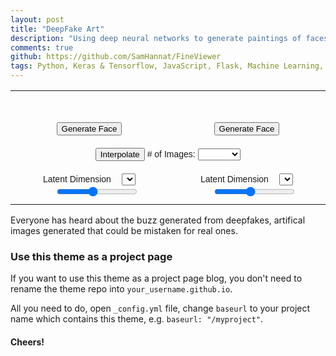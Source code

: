 ```yaml
---
layout: post
title: "DeepFake Art"
description: "Using deep neural networks to generate paintings of faces."
comments: true
github: https://github.com/SamHannat/FineViewer
tags: Python, Keras & Tensorflow, JavaScript, Flask, Machine Learning, Data Visualization 
---
```

 

<script
  src="https://code.jquery.com/jquery-3.4.1.min.js"
  integrity="sha256-CSXorXvZcTkaix6Yvo6HppcZGetbYMGWSFlBw8HfCJo="
  crossorigin="anonymous"></script>

<script src="https://raw.githubusercontent.com/SamHannat/SamHannat.github.io/master/assets/js/fineart.js" crossorigin="anonymous"></script>


<style type="text/css" onload="initialSetup()">

.tg  {border-collapse:collapse;border-spacing:0; border:none !important;}
.tg td{font-family:Arial, sans-serif;font-size:14px;padding:10px 5px;overflow:hidden;word-break:normal;border:none !important;}
.tg th{font-family:Arial, sans-serif;font-size:14px;font-weight:normal;padding:10px 5px;overflow:hidden;word-break:normal;border:none !important;}
.tg .tg-c3ow{text-align:center;vertical-align:top;border:none !important;}
#interpolationNum {display:inline-block;width:4em; padding-left:5em;}
#leftdimension, #rightdimension, #leftslider, #rightslider {display: inline-block; margin-left:1em;}
#leftslider, #rightslider {
  margin-left:2em;
}
</style>
<table class="tg">
  <tr>
    <th class="tg-c3ow"><img id="leftimage" src=""/></th>
    <th class="tg-c3ow"><img id="rightimage" src=""/></th>
  </tr>
  <tr>
    <td class="tg-c3ow" colspan="2"><img id="interpolation" src=""/></td>
  </tr>
  <tr>
    <td class="tg-c3ow"><button onclick="getRandomFace(setLeft)">Generate Face</button></td>
    <td class="tg-c3ow"><button onclick="getRandomFace(setRight)">Generate Face</button></td>
  </tr>
  <tr>
    <td class="tg-c3ow" colspan="2">
    	<button onclick="interpolation(setInterpolation)">Interpolate</button> 
    	# of Images: <select value="10" id="interpolationNum">
    		<option>3</option>
    		<option>4</option>
    		<option>5</option>
    		<option>6</option>
    		<option>7</option>
    		<option>8</option>
    		<option>9</option>
    		<option selected>10</option>
    		<option>11</option>
    		<option>12</option>
    		<option>13</option>
    		<option>14</option>
    		<option>15</option>
    	</select>
    </td>
  </tr>
  <tr>
  	<td class="tg-c3ow" ><span>Latent Dimension</span>
  		<select value="10" id="leftdimension" onchange="getScalerValue(setScalerValue, 'left')">
    	</select>
  		<input id="leftslider" type="range" min="1" max="10" value="5" onchange="changeLatent(setLatent, 'left')">
  	</td>
  	<td class="tg-c3ow" ><span>Latent Dimension</span>
  		<select value="10" id="rightdimension" onchange="getScalerValue(setScalerValue, 'right')">
    	</select>
  		<input id="rightslider" type="range" min="1" max="10" value="5" onchange="changeLatent(setLatent, 'right')">
  	</td>
  </tr>
</table>

Everyone has heard about the buzz generated from deepfakes, artifical images generated that could be mistaken for real ones. 


### Use this theme as a project page

If you want to use this theme as a project page blog, you don't need to rename the theme repo into `your_username.github.io`.

All you need to do, open `_config.yml` file, change `baseurl` to your project name which contains this theme, e.g. `baseurl: "/myproject"`.

#### Cheers!
